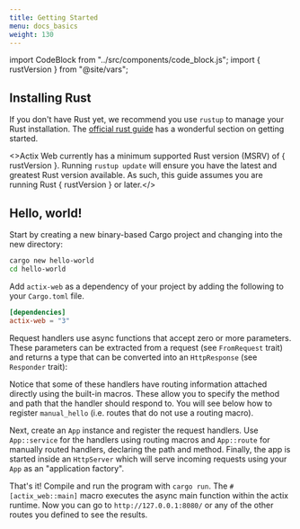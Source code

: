 ```yaml
---
title: Getting Started
menu: docs_basics
weight: 130
---
```


import CodeBlock from "../src/components/code_block.js";
import { rustVersion } from "@site/vars";

## Installing Rust

If you don't have Rust yet, we recommend you use `rustup` to manage your Rust installation. The [official rust guide][rustguide] has a wonderful section on getting started.

<>Actix Web currently has a minimum supported Rust version (MSRV) of { rustVersion }. Running <code>rustup update</code> will ensure you have the latest and greatest Rust version available. As such, this guide assumes you are running Rust { rustVersion } or later.</>

## Hello, world!

Start by creating a new binary-based Cargo project and changing into the new directory:

```bash
cargo new hello-world
cd hello-world
```

Add `actix-web` as a dependency of your project by adding the following to your `Cargo.toml` file.


<!-- DEPENDENCY -->

```toml
[dependencies]
actix-web = "3"
```

Request handlers use async functions that accept zero or more parameters. These parameters can be extracted from a request (see `FromRequest` trait) and returns a type that can be converted into an `HttpResponse` (see `Responder` trait):

<CodeBlock example="getting-started" section="handlers" />

Notice that some of these handlers have routing information attached directly using the built-in macros. These allow you to specify the method and path that the handler should respond to. You will see below how to register `manual_hello` (i.e. routes that do not use a routing macro).

Next, create an `App` instance and register the request handlers. Use `App::service` for the handlers using routing macros and `App::route` for manually routed handlers, declaring the path and method. Finally, the app is started inside an `HttpServer` which will serve incoming requests using your `App` as an "application factory".

<CodeBlock example="getting-started" section="main" />

That's it! Compile and run the program with `cargo run`. The `#[actix_web::main]` macro executes the async main function within the actix runtime. Now you can go to `http://127.0.0.1:8080/` or any of the other routes you defined to see the results.

<!-- LINKS -->

[rustguide]: https://doc.rust-lang.org/book/ch01-01-installation.html
[actix-web-codegen]: https://docs.rs/actix-web-codegen/
